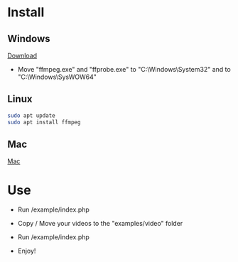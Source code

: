 # Install

## Windows
[Download](https://www.ffmpeg.org/download.html#build-windows)
- Move "ffmpeg.exe" and "ffprobe.exe" to "C:\Windows\System32" and to "C:\Windows\SysWOW64"

## Linux

~~~bash
sudo apt update
sudo apt install ffmpeg
~~~

## Mac
[Mac](https://www.ffmpeg.org/download.html#build-mac)

# Use

- Run /example/index.php

- Copy / Move your videos to the "examples/video" folder

- Run /example/index.php

- Enjoy!

